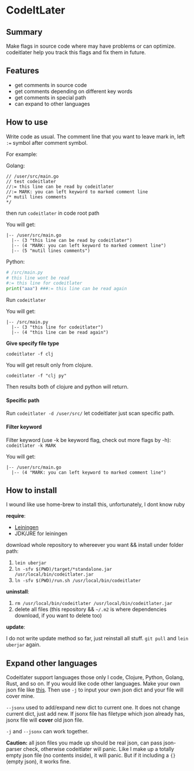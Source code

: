 # CodeItLater

## Summary
Make flags in source code where may have problems or can optimize. codeitlater help you track this flags and fix them in future.

## Features

* get comments in source code
* get comments depending on different key words
* get comments in special path
* can expand to other languages

## How to use

Write code as usual. The comment line that you want to leave mark in, left `:=` symbol after comment symbol.

For example:

Golang:

```golang
// /user/src/main.go
// test codeitlater
//:= this line can be read by codeitlater
//:= MARK: you can left keyword to marked comment line
/* mutil lines comments
*/

```

then run `codeitlater` in code root path 

You will get:

```
|-- /user/src/main.go
  |-- (3 "this line can be read by codeitlater")
  |-- (4 "MARK: you can left keyword to marked comment line")
  |-- (5 "mutil lines comments")
```

Python:

```python
# /src/main.py
# this line wont be read
#:= this line for codeitlater
print("aaa") ###:= this line can be read again
```

Run `codeitlater`

You will get:

```
|-- /src/main.py
  |-- (3 "this line for codeitlater")
  |-- (4 "this line can be read again")
```


**Give specify file type**

```
codeitlater -f clj
```

You will get result only from clojure.

```
codeitlater -f "clj py"
```

Then results both of clojure and python will return.


#### Specific path ####

Run `codeitlater -d /user/src/` let codeitlater just scan specific path.

#### Filter keyword ####

Filter keyword (use -k be keyword flag, check out more flags by -h):
`codeitlater -k MARK`

You will get:

```
|-- /user/src/main.go
  |-- (4 "MARK: you can left keyword to marked comment line")
```

## How to install

I wound like use home-brew to install this, unfortunately, I dont know ruby

**require**:

+ [Leiningen](https://leiningen.org)
+ JDK/JRE for leiningen

download whole repository to whereever you want && install under folder path:

1. `lein uberjar`
2. `ln -sfv $(PWD)/target/*standalone.jar /usr/local/bin/codeitlater.jar`
3. `ln -sfv $(PWD)/run.sh /usr/local/bin/codeitlater`

**uninstall**:

1. `rm /usr/local/bin/codeitlater /usr/local/bin/codeitlater.jar`
2. delete all files (this repository && `~/.m2` is where dependencies download, if you want to delete too)

**update**:

I do not write update method so far, just reinstall all stuff. `git pull` and `lein uberjar` again.

## Expand other languages ##

Codeitlater support languages those only I code, Clojure, Python, Golang, Rust, and so on. If you would like code other languages. Make your own json file like [this](https://raw.githubusercontent.com/ccqpein/codeitlater/master/src/codeitlater/comments.json). Then use `-j` to input your own json dict and your file will cover mine. 

`--jsonx` used to add/expand new dict to current one. It does not change current dict, just add new. If jsonx file has filetype which json already has, jsonx file will **cover** old json file.

`-j` and `--jsonx` can work together.

**Caution:** all json files you made up should be real json, can pass json-parser check, otherwise codeitlater will panic. 
Like I make up a totally empty json file (no contents inside), it will panic. But if it including a `{}` (empty json), it works fine.
